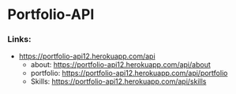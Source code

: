 # Portfolio-API
### Links:
  + https://portfolio-api12.herokuapp.com/api
    + about: https://portfolio-api12.herokuapp.com/api/about
    + portfolio: https://portfolio-api12.herokuapp.com/api/portfolio
    + Skills: https://portfolio-api12.herokuapp.com/api/skills
